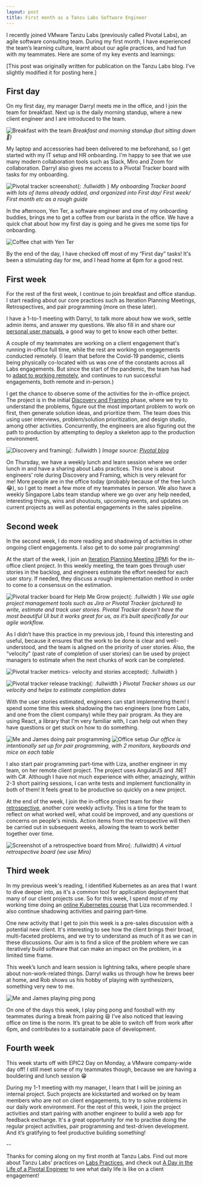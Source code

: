 ```yaml
---
layout: post
title: First month as a Tanzu Labs Software Engineer
---
```


I recently joined VMware Tanzu Labs (previously called Pivotal Labs), an agile software consulting team. During my first month, I have experienced the team’s learning culture, learnt about our agile practices, and had fun with my teammates. Here are some of my key events and learnings:

[This post was originally written for publication on the Tanzu Labs blog. I've slightly modified it for posting here.]

## First day

On my first day, my manager Darryl meets me in the office, and I join the team for breakfast. Next up is the daily morning standup, where a new client engineer and I are introduced to the team.

![Breakfast with the team](/assets/img/2023-05-31-tanzu-labs/breakfast.jpg)
_Breakfast and morning standup (but sitting down 🙈)_

My laptop and accessories had been delivered to me beforehand, so I get started with my IT setup and HR onboarding. I'm happy to see that we use many modern collaboration tools such as Slack, Miro and Zoom for collaboration. Darryl also gives me access to a Pivotal Tracker board with tasks for my onboarding.

![Pivotal tracker screenshot](/assets/img/2023-05-31-tanzu-labs/onboarding-tracker.jpg){: .fullwidth }
_My onboarding Tracker board with lots of items already added, and organized into First day/ First week/ First month etc as a rough guide_

In the afternoon, Yen Ter, a software engineer and one of my onboarding buddies, brings me to get a coffee from our barista in the office. We have a quick chat about how my first day is going and he gives me some tips for onboarding.

![Coffee chat with Yen Ter](/assets/img/2023-05-31-tanzu-labs/coffee-chat.jpg)

By the end of the day, I have checked off most of my “First day” tasks! It's been a stimulating day for me, and I head home at 6pm for a good rest.

## First week

For the rest of the first week, I continue to join breakfast and office standup. I start reading about our core practices such as Iteration Planning Meetings, Retrospectives, and pair programming (more on these later).

I have a 1-to-1 meeting with Darryl, to talk more about how we work, settle admin items, and answer my questions. We also fill in and share our [personal user manuals](https://miro.com/miroverse/user-manual-about-yourself-v61hvdc9go8x9lpy/), a good way to get to know each other better.

A couple of my teammates are working on a client engagement that's running in-office full time, while the rest are working on engagements conducted remotely. (I learn that before the Covid-19 pandemic, clients being physically co-located with us was one of the constants across all Labs engagements. But since the start of the pandemic, the team has had to [adapt to working remotely](https://tanzu.vmware.com/content/blog/remote-ready-with-vmware-pivotal-labs), and continues to run successful engagements, both remote and in-person.)

I get the chance to observe some of the activities for the in-office project. The project is in the initial [Discovery and Framing](https://tanzu.vmware.com/content/tech-guides/a-guide-to-product-discovery) phase, where we try to understand the problems, figure out the most important problem to work on first, then generate solution ideas, and prioritize them. The team does this using user interviews, problem/solution prioritization, and design studio, among other activities. Concurrently, the engineers are also figuring out the path to production by attempting to deploy a skeleton app to the production environment.

![Discovery and framing](/assets/img/2023-05-31-tanzu-labs/discovery-and-framing.jpg){: .fullwidth }
_Image source: [Pivotal blog](https://tanzu.vmware.com/content/blog/what-we-did-on-our-summer-internship-at-pivotal-discovery-and-framing)_

On Thursday, we have a weekly lunch and learn session where we order lunch in and have a sharing about Labs practices. This one is about engineers' role during Discovery and Framing, which is very relevant for me! More people are in the office today (probably because of the free lunch 😂), so I get to meet a few more of my teammates in person. We also have a weekly Singapore Labs team standup where we go over any help needed, interesting things, wins and shoutouts, upcoming events, and updates on current projects as well as potential engagements in the sales pipeline.

## Second week

In the second week, I do more reading and shadowing of activities in other ongoing client engagements. I also get to do some pair programming!

At the start of the week, I join an [Iteration Planning Meeting (IPM)](https://tanzu.vmware.com/content/tanzu-labs-practices/ipm) for the in-office client project. In this weekly meeting, the team goes through user stories in the backlog, and engineers estimate the effort needed for each user story. If needed, they discuss a rough implementation method in order to come to a consensus on the estimation.

![Pivotal tracker board for Help Me Grow project](/assets/img/2023-05-31-tanzu-labs/hmg-tracker.png){: .fullwidth }
_We use agile project management tools such as Jira or Pivotal Tracker (pictured) to write, estimate and track user stories. Pivotal Tracker doesn’t have the most beautiful UI but it works great for us, as it’s built specifically for our agile workflow._

As I didn’t have this practice in my previous job, I found this interesting and useful, because it ensures that the work to be done is clear and well-understood, and the team is aligned on the priority of user stories. Also, the “velocity” (past rate of completion of user stories) can be used by project managers to estimate when the next chunks of work can be completed.

![Pivotal tracker metrics- velocity and stories accepted](/assets/img/2023-05-31-tanzu-labs/tracker-velocity.png){: .fullwidth }

![Pivotal tracker release tracking](/assets/img/2023-05-31-tanzu-labs/tracker-releases.png){: .fullwidth }
_Pivotal Tracker shows us our velocity and helps to estimate completion dates_

With the user stories estimated, engineers can start implementing them! I spend some time this week shadowing the two engineers (one from Labs, and one from the client company) while they pair program. As they are using React, a library that I'm very familiar with, I can help out when they have questions or get stuck on how to do something.

![Me and James doing pair programming](/assets/img/2023-05-31-tanzu-labs/office-pairing.jpg)
![Office setup](/assets/img/2023-05-31-tanzu-labs/office-desks.jpg)
_Our office is intentionally set up for pair programming, with 2 monitors, keyboards and mice on each table_

I also start pair programming part-time with Liza, another engineer in my team, on her remote client project. The project uses AngularJS and .NET with C#. Although I have not much experience with either, amazingly, within 2-3 short pairing sessions, I can write tests and implement functionality in both of them! It feels great to be productive so quickly on a new project.

At the end of the week, I join the in-office project team for their [retrospective](https://tanzu.vmware.com/content/tanzu-labs-practices/3-column-retrospective), another core weekly activity. This is a time for the team to reflect on what worked well, what could be improved, and any questions or concerns on people's minds. Action items from the retrospective will then be carried out in subsequent weeks, allowing the team to work better together over time.

![Screenshot of a retrospective board from Miro](/assets/img/2023-05-31-tanzu-labs/miro-retro.jpg){: .fullwidth}
_A virtual retrospective board (we use Miro)_

## Third week

In my previous week's reading, I identified Kubernetes as an area that I want to dive deeper into, as it's a common tool for application deployment that many of our client projects use. So for this week, I spend most of my working time doing an [online Kubernetes course](https://www.udemy.com/course/certified-kubernetes-application-developer/) that Liza recommended. I also continue shadowing activities and pairing part-time.

One new activity that I get to join this week is a pre-sales discussion with a potential new client. It's interesting to see how the client brings their broad, multi-faceted problems, and we try to understand as much of it as we can in these discussions. Our aim is to find a slice of the problem where we can iteratively build software that can make an impact on the problem, in a limited time frame.

This week’s lunch and learn session is lightning talks, where people share about non-work-related things. Darryl walks us through how he brews beer at home, and Rob shows us his hobby of playing with synthesizers, something very new to me.

![Me and James playing ping pong](/assets/img/2023-05-31-tanzu-labs/pingpong.jpg)

On one of the days this week, I play ping pong and foosball with my teammates during a break from pairing 😆 I’ve also noticed that leaving office on time is the norm. It’s great to be able to switch off from work after 6pm, and contributes to a sustainable pace of development.

## Fourth week

This week starts off with EPIC2 Day on Monday, a VMware company-wide day off! I still meet some of my teammates though, because we are having a bouldering and lunch session 😁

During my 1-1 meeting with my manager, I learn that I will be joining an internal project. Such projects are kickstarted and worked on by team members who are not on client engagements, to try to solve problems in our daily work environment. For the rest of this week, I join the project activities and start pairing with another engineer to build a web app for feedback exchange. It's a great opportunity for me to practise doing the regular project activities, pair programming and test-driven development. And it’s gratifying to feel productive building something!

--

Thanks for coming along on my first month at Tanzu Labs. Find out more about Tanzu Labs’ practices on [Labs Practices](https://labspractices.com/practices/), and check out [A Day in the Life of a Pivotal Engineer](https://medium.com/built-to-adapt/a-day-in-the-life-of-a-pivotal-engineer-b83558737910) to see what daily life is like on a client engagement!
